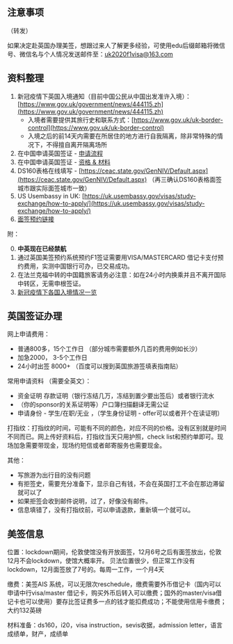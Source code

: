 ## 注意事项

（转发）

如果决定赴英国办理美签，想跟过来人了解更多经验，可使用edu后缀邮箱将微信号、微信名与个人情况发送邮件至：[uk2020f1visa@163.com](mailto:uk2020f1visa@163.com)

## 资料整理

1. 新冠疫情下英国入境通知（目前中国公民从中国出发准许入境）：[https://www.gov.uk/government/news/444115.zh](https://www.gov.uk/government/news/444115.zh)
    - 入境者需要提供其旅行史和联系方式：[https://www.gov.uk/uk-border-control](https://www.gov.uk/uk-border-control)
    - 入境之后的前14天内需要在所居住的地方进行自我隔离，除非常特殊的情况下，不得擅自离开隔离场所
2. 在中国申请英国签证 - [申请流程](https://www.gov.uk/government/publications/apply-for-a-uk-visa-in-china/--2)
3. 在中国申请英国签证 - [资格 & 材料](https://www.gov.uk/government/publications/apply-for-a-uk-visa-in-china/4080093)
4. DS160表格在线填写 - [https://ceac.state.gov/GenNIV/Default.aspx](https://ceac.state.gov/GenNIV/Default.aspx) （再三确认DS160表格面签城市跟实际面签城市一致）
5. US Usembassy in UK: [https://uk.usembassy.gov/visas/study-exchange/how-to-apply/](https://uk.usembassy.gov/visas/study-exchange/how-to-apply/)
6. [面签预约链接](https://ais.usvisa-info.com/en-gb/niv/account)

附：

0. **中英现在已经禁航**
1. 通过英国美签预约系统预约F1签证需要用VISA/MASTERCARD 借记卡支付预约费用，实测中国银行可办，已交易成功。
2. 在法兰克福中转的中国籍旅客请务必注意：如在24小时内换乘并且不离开国际中转区，无需申根签证。
3. [新冠疫情下各国入境情况一览](https://www.iatatravelcentre.com/international-travel-document-news/1580226297.htm)

## 英国签证办理

网上申请费用：
- 普通800多，15个工作日 （部分城市需要额外几百的费用例如长沙）
- 加急2000， 3-5个工作日
- 24小时出签 8000+ 
（百度可以搜到英国旅游签填表指南贴）

常用申请资料 （需要全英文）：
- 资金证明 存款证明（银行冻结几万，冻结到置少要出签后）或者银行流水 
- （你的sponsor的关系证明等）户口簿扫描翻译无需公证
- 申请身份 - 学生/在职/无业 ，（学生身份证明 - offer可以或者开个在读证明）
 
打指纹：打指纹的时间，可能有不同的颜色，对应不同的价格。没有区别就是时间不同而已。网上传好资料后，打指纹当天只用护照，check list和预约单即可。现场加急需要带现金，现场约短信或者邮寄服务也需要现金。 

其他：
- 写旅游为出行目的没有问题
- 有拒签史，需要充分准备下，显示自己有钱，不会在英国打工不会在那边滞留就可以了
- 如果拒签会收到邮件说明，过了，好像没有邮件。
- 信息填错了，没有打指纹前，可以申请退款，重新填一个就可以。

## 美签信息

位置：lockdown期间，伦敦使馆没有开放面签，12月6号之后有面签放出，伦敦12月不会lockdown，使馆大概率开。
贝法位置很少，但正常工作没有lockdown，12月面签放了7号的。每周一工作，一个月4天

缴费：美签AIS 系统，可以无限次reschedule，缴费需要外币借记卡（国内可以申请中行visa/master 借记卡，购买外币后转入可以缴费；国外的master/visa借记卡也可以使用）要存比签证费多一点的钱才能扣费成功；不能使用信用卡缴费；大约132英磅

材料准备：ds160，i20，visa instruction，sevis收据，admission letter，语言成绩单，财产，成绩单
